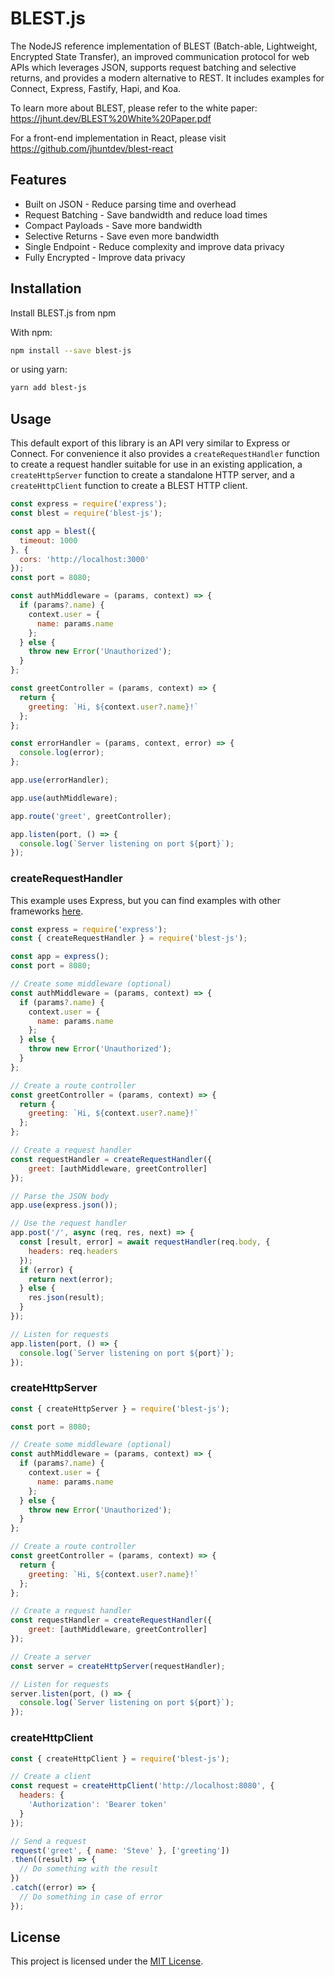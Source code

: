 # BLEST.js

The NodeJS reference implementation of BLEST (Batch-able, Lightweight, Encrypted State Transfer), an improved communication protocol for web APIs which leverages JSON, supports request batching and selective returns, and provides a modern alternative to REST. It includes examples for Connect, Express, Fastify, Hapi, and Koa.

To learn more about BLEST, please refer to the white paper: https://jhunt.dev/BLEST%20White%20Paper.pdf

For a front-end implementation in React, please visit https://github.com/jhuntdev/blest-react

## Features

- Built on JSON - Reduce parsing time and overhead
- Request Batching - Save bandwidth and reduce load times
- Compact Payloads - Save more bandwidth
- Selective Returns - Save even more bandwidth
- Single Endpoint - Reduce complexity and improve data privacy
- Fully Encrypted - Improve data privacy

## Installation

Install BLEST.js from npm

With npm:
```bash
npm install --save blest-js
```
or using yarn:
```bash
yarn add blest-js
```

## Usage

This default export of this library is an API very similar to Express or Connect. For convenience it also provides a `createRequestHandler` function to create a request handler suitable for use in an existing application, a `createHttpServer` function to create a standalone HTTP server, and a `createHttpClient` function to create a BLEST HTTP client.

```javascript
const express = require('express');
const blest = require('blest-js');

const app = blest({
  timeout: 1000
}, {
  cors: 'http://localhost:3000'
});
const port = 8080;

const authMiddleware = (params, context) => {
  if (params?.name) {
    context.user = {
      name: params.name
    };
  } else {
    throw new Error('Unauthorized');
  }
};

const greetController = (params, context) => {
  return {
    greeting: `Hi, ${context.user?.name}!`
  };
};

const errorHandler = (params, context, error) => {
  console.log(error);
};

app.use(errorHandler);

app.use(authMiddleware);

app.route('greet', greetController);

app.listen(port, () => {
  console.log(`Server listening on port ${port}`);
});
```

### createRequestHandler

This example uses Express, but you can find examples with other frameworks [here](examples).

```javascript
const express = require('express');
const { createRequestHandler } = require('blest-js');

const app = express();
const port = 8080;

// Create some middleware (optional)
const authMiddleware = (params, context) => {
  if (params?.name) {
    context.user = {
      name: params.name
    };
  } else {
    throw new Error('Unauthorized');
  }
};

// Create a route controller
const greetController = (params, context) => {
  return {
    greeting: `Hi, ${context.user?.name}!`
  };
};

// Create a request handler
const requestHandler = createRequestHandler({
    greet: [authMiddleware, greetController]
});

// Parse the JSON body
app.use(express.json());

// Use the request handler
app.post('/', async (req, res, next) => {
  const [result, error] = await requestHandler(req.body, {
    headers: req.headers
  });
  if (error) {
    return next(error);
  } else {
    res.json(result);
  }
});

// Listen for requests
app.listen(port, () => {
  console.log(`Server listening on port ${port}`);
});
```

### createHttpServer

```javascript
const { createHttpServer } = require('blest-js');

const port = 8080;

// Create some middleware (optional)
const authMiddleware = (params, context) => {
  if (params?.name) {
    context.user = {
      name: params.name
    };
  } else {
    throw new Error('Unauthorized');
  }
};

// Create a route controller
const greetController = (params, context) => {
  return {
    greeting: `Hi, ${context.user?.name}!`
  };
};

// Create a request handler
const requestHandler = createRequestHandler({
    greet: [authMiddleware, greetController]
});

// Create a server
const server = createHttpServer(requestHandler);

// Listen for requests
server.listen(port, () => {
  console.log(`Server listening on port ${port}`);
});
```

### createHttpClient

```javascript
const { createHttpClient } = require('blest-js');

// Create a client
const request = createHttpClient('http://localhost:8080', {
  headers: {
    'Authorization': 'Bearer token'
  }
});

// Send a request
request('greet', { name: 'Steve' }, ['greeting'])
.then((result) => {
  // Do something with the result
})
.catch((error) => {
  // Do something in case of error
});
```

## License

This project is licensed under the [MIT License](LICENSE).